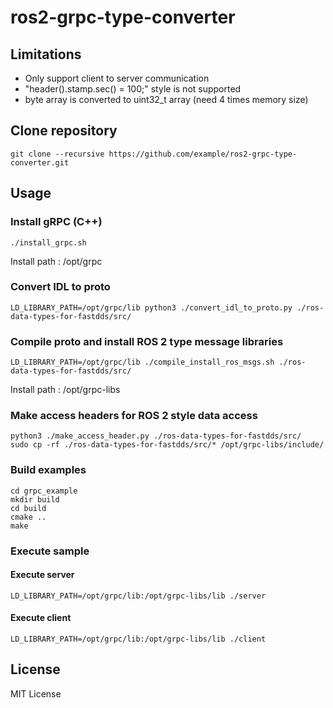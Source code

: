# ros2-grpc-type-converter

## Limitations

- Only support client to server communication
- "header().stamp.sec() = 100;" style is not supported
- byte array is converted to uint32_t array (need 4 times memory size)

## Clone repository

```shell
git clone --recursive https://github.com/example/ros2-grpc-type-converter.git
```

## Usage

### Install gRPC (C++)

```shell
./install_grpc.sh
```

Install path : /opt/grpc

### Convert IDL to proto

```shell
LD_LIBRARY_PATH=/opt/grpc/lib python3 ./convert_idl_to_proto.py ./ros-data-types-for-fastdds/src/
```

### Compile proto and install ROS 2 type message libraries

```shell
LD_LIBRARY_PATH=/opt/grpc/lib ./compile_install_ros_msgs.sh ./ros-data-types-for-fastdds/src/
```

Install path : /opt/grpc-libs

### Make access headers for ROS 2 style data access

```shell
python3 ./make_access_header.py ./ros-data-types-for-fastdds/src/
sudo cp -rf ./ros-data-types-for-fastdds/src/* /opt/grpc-libs/include/
```

### Build examples

```shell
cd grpc_example
mkdir build
cd build
cmake ..
make
```

### Execute sample

#### Execute server

```shell
LD_LIBRARY_PATH=/opt/grpc/lib:/opt/grpc-libs/lib ./server
```

#### Execute client

```shell
LD_LIBRARY_PATH=/opt/grpc/lib:/opt/grpc-libs/lib ./client
```

## License

MIT License
